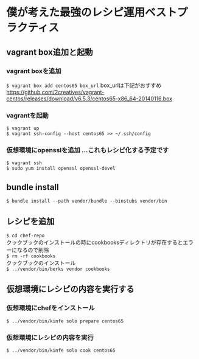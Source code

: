 # 僕が考えた最強のレシピ運用ベストプラクティス

## vagrant box追加と起動

### vagrant boxを追加


`$ vagrant box add centos65 box_url`
box_urlは下記がおすすめ  
https://github.com/2creatives/vagrant-centos/releases/download/v6.5.3/centos65-x86_64-20140116.box  

### vagrantを起動

`$ vagrant up`  
`$ vagrant ssh-config --host centos65 >> ~/.ssh/config`

### 仮想環境にopensslを追加 ...これもレシピ化する予定です


`$ vagrant ssh`  
`$ sudo yum install openssl openssl-devel`


## bundle install

`
$ bundle install --path vendor/bundle --binstubs vendor/bin
`

## レシピを追加


`$ cd chef-repo`  
クックブックのインストールの時にcookbooksディレクトリが存在するとエラーになるので削除  
`$ rm -rf cookbooks`  
クックブックのインストール  
`$ ../vendor/bin/berks vendor cookbooks`  


## 仮想環境にレシピの内容を実行する

### 仮想環境にchefをインストール

`$ ../vendor/bin/kinfe solo prepare centos65`


### 仮想環境にレシピの内容を実行

`$ ../vendor/bin/kinfe solo cook centos65`
